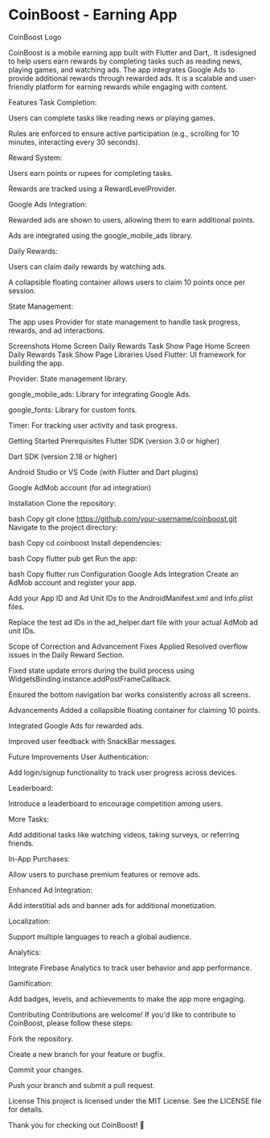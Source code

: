 # CoinBoost - Earning App
CoinBoost Logo <!-- Replace with your app logo -->

CoinBoost is a mobile earning app built with Flutter and Dart,. It isdesigned to help users earn rewards by completing tasks such as reading news, playing games, and watching ads. The app integrates Google Ads to provide additional rewards through rewarded ads. It is a scalable and user-friendly platform for earning rewards while engaging with content.

Features
Task Completion:

Users can complete tasks like reading news or playing games.

Rules are enforced to ensure active participation (e.g., scrolling for 10 minutes, interacting every 30 seconds).

Reward System:

Users earn points or rupees for completing tasks.

Rewards are tracked using a RewardLevelProvider.

Google Ads Integration:

Rewarded ads are shown to users, allowing them to earn additional points.

Ads are integrated using the google_mobile_ads library.

Daily Rewards:

Users can claim daily rewards by watching ads.

A collapsible floating container allows users to claim 10 points once per session.

State Management:

The app uses Provider for state management to handle task progress, rewards, and ad interactions.

Screenshots
Home Screen	Daily Rewards	Task Show Page
Home Screen	Daily Rewards	Task Show Page
Libraries Used
Flutter: UI framework for building the app.

Provider: State management library.

google_mobile_ads: Library for integrating Google Ads.

google_fonts: Library for custom fonts.

Timer: For tracking user activity and task progress.

Getting Started
Prerequisites
Flutter SDK (version 3.0 or higher)

Dart SDK (version 2.18 or higher)

Android Studio or VS Code (with Flutter and Dart plugins)

Google AdMob account (for ad integration)

Installation
Clone the repository:

bash
Copy
git clone https://github.com/your-username/coinboost.git
Navigate to the project directory:

bash
Copy
cd coinboost
Install dependencies:

bash
Copy
flutter pub get
Run the app:

bash
Copy
flutter run
Configuration
Google Ads Integration
Create an AdMob account and register your app.

Add your App ID and Ad Unit IDs to the AndroidManifest.xml and Info.plist files.

Replace the test ad IDs in the ad_helper.dart file with your actual AdMob ad unit IDs.

Scope of Correction and Advancement
Fixes Applied
Resolved overflow issues in the Daily Reward Section.

Fixed state update errors during the build process using WidgetsBinding.instance.addPostFrameCallback.

Ensured the bottom navigation bar works consistently across all screens.

Advancements
Added a collapsible floating container for claiming 10 points.

Integrated Google Ads for rewarded ads.

Improved user feedback with SnackBar messages.

Future Improvements
User Authentication:

Add login/signup functionality to track user progress across devices.

Leaderboard:

Introduce a leaderboard to encourage competition among users.

More Tasks:

Add additional tasks like watching videos, taking surveys, or referring friends.

In-App Purchases:

Allow users to purchase premium features or remove ads.

Enhanced Ad Integration:

Add interstitial ads and banner ads for additional monetization.

Localization:

Support multiple languages to reach a global audience.

Analytics:

Integrate Firebase Analytics to track user behavior and app performance.

Gamification:

Add badges, levels, and achievements to make the app more engaging.

Contributing
Contributions are welcome! If you'd like to contribute to CoinBoost, please follow these steps:

Fork the repository.

Create a new branch for your feature or bugfix.

Commit your changes.

Push your branch and submit a pull request.

License
This project is licensed under the MIT License. See the LICENSE file for details.

Thank you for checking out CoinBoost! 🚀

